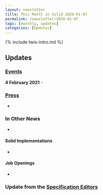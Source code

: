 ```yaml
---
layout: newsletter
title: This Month in Solid 2020-01-07
permalink: /newsletter/2020-01-07
tags: [monthly, updates]
categories: [Updates]
---
```

{% include twis-intro.md %}

## Updates

### [Events](https://solidproject.org/events)

**4 February 2021** - 
  
### [Press](https://solidproject.org/press)

* 

### In Other News

* 

#### Solid Implementations

* 

#### Job Openings
* 

### Update from the [Specification Editors](https://github.com/solid/process/blob/master/editors.md)
